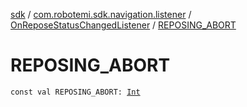 [sdk](../../index.md) / [com.robotemi.sdk.navigation.listener](../index.md) / [OnReposeStatusChangedListener](index.md) / [REPOSING_ABORT](./-r-e-p-o-s-i-n-g_-a-b-o-r-t.md)

# REPOSING_ABORT

`const val REPOSING_ABORT: `[`Int`](https://kotlinlang.org/api/latest/jvm/stdlib/kotlin/-int/index.html)